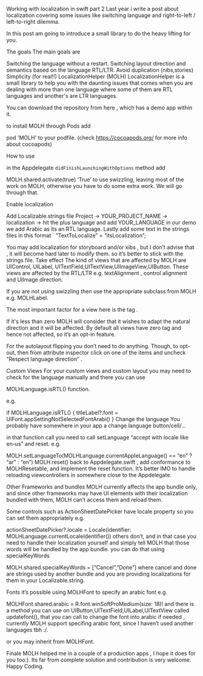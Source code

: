 Working with localization in swift part 2
Last year i write a post about localization covering some issues like switching language and right-to-left / left-to-right dilemma.

In this post am going to introduce a small library to do the heavy lifting for you.

The goals
The main goals are

Switching the language without a restart.
Switching layout direction and semantics based on the language RTL/LTR.
Avoid duplication (nibs,stories)
Simplicity (for real!!)
LocalizationHelper (MOLH)
LocalizationHelper is a small library to help you with the daunting issues that comes when you are dealing with more than one language where some of them are RTL languages and another's are LTR languages.

You can download the repository from here , which has a demo app within it.

to install MOLH through Pods add

pod 'MOLH'
to your podfile. (check https://cocoapods.org/ for more info about cocoapods)

How to use

in the Appdelegate `didFinishLaunchingWithOptions` method add

MOLH.shared.activate(true)
‘True’ to use swizzling, leaving most of the work on MOLH, otherwise you have to do some extra work. We will go through that.

Enable localization

Add Localizable.strings file
Project -> YOUR_PROJECT_NAME -> localization -> hit the plus language and add YOUR_LANGUAGE in our demo we add Arabic as its an RTL language.
Lastly add some text in the strings files in this format
` “TextToLocalize” = “itsLocalization”;

You may add localization for storyboard and/or xibs , but I don’t advise that , it will become hard later to modify them. so it’s better to stick with the strings file.
Take effect
The kind of views that are affected by MOLH are UIControl, UILabel, UITextField,UITextView,UIImageView,UIButton. These views are affected by the RTL/LTR e.g. textAlignment , control alignment and UIImage direction.

If you are not using swizzling then use the appropriate subclass from MOLH e.g. MOLHLabel.

The most important factor for a view here is the tag .

If it's less than zero MOLH will consider that it wishes to adapt the natural direction and it will be affected. By default all views have zero tag and hence not affected, so it’s an opt-in feature.

For the autolayout flipping you don’t need to do anything. Though, to opt-out, then from attribute inspector click on one of the items and uncheck “Respect language direction” .

Custom Views
For your custom views and custom layout you may need to check for the language manually and there you can use

MOLHLanguage.isRTL()
function.

e.g.

if MOLHLanguage.isRTL() {
titleLabel?.font = UIFont.appSettingNotSelectedFontArabi()
}
Change the language
You probably have somewhere in your app a change language button/cell/…

in that function call you need to call setLanguage “accept with locale like en-us” and reset. e.g.

MOLH.setLanguageTo(MOLHLanguage.currentAppleLanguage() == “en” ? “ar” : “en”)
MOLH.reset()
back to Appdelegate.swift , add conformance to MOLHResetable, and implement the reset function. It’s better IMO to handle reloading viewcontrollers in somewhere close to the Appdelegate.

Other Frameworks and bundles
MOLH currently affects the app bundle only, and since other frameworks may have UI elements with their localization bundled with them, MOLH can’t access them and reload them.

Some controls such as ActionSheetDatePicker have locale property so you can set them appropriately e.g.

actionSheetDatePicker?.locale = Locale(identifier: MOLHLanguage.currentLocaleIdentifier())
others don’t, and in that case you need to handle their localization yourself and simply tell MOLH that those words will be handled by the app bundle. you can do that using specialKeyWords

MOLH.shared.specialKeyWords = [“Cancel”,”Done”]
where cancel and done are strings used by another bundle and you are providing localizations for them in your Localizable.string.

Fonts
it’s possible using MOLHFont to specify an arabic font e.g.

MOLHFont.shared.arabic = R.font.winSoftProMedium(size: 18)!
and there is a method you can use on UIButton,UITextField,UILabel,UITextView called updatefont(), that you can call to change the font into arabic if needed , currently MOLH support specifing arabic font, since I haven’t used another languages tbh :/.

or you may inherit from MOLHFont<UIType>.

Finale
MOLH helped me in a couple of a production apps , I hope it does for you too:). Its far from complete solution and contribution is very welcome. 
Happy Coding.
